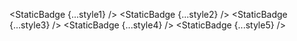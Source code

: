 <script>
  import { StaticBadge } from 'svelte-shields'
  import type { StaticBadgePropsType } from 'svelte-shields';

  const style1: StaticBadgePropsType = {
    badgeContent: 'any_text-you_like-blue',
    logo: '',
    style: 'flat',
  }
  const style2: StaticBadgePropsType = {
    badgeContent: 'any_text-you_like-blue',
    logo: '',
    style: 'flat-square',
  }
  const style3: StaticBadgePropsType = {
    badgeContent: 'any_text-you_like-blue',
    logo: '',
    style: 'for-the-badge',
  }
  const style4: StaticBadgePropsType = {
    badgeContent: 'any_text-you_like-blue',
    logo: '',
    style: 'plastic',
  }
  const style5: StaticBadgePropsType = {
    badgeContent: 'any_text-you_like-blue',
    logo: '',
    style: 'social',
  }
</script>

<StaticBadge {...style1} />
<StaticBadge {...style2} />
<StaticBadge {...style3} />
<StaticBadge {...style4} />
<StaticBadge {...style5} />
